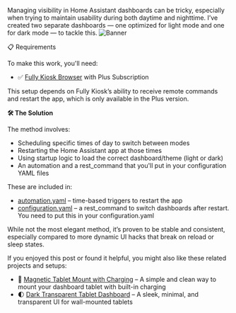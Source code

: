 Managing visibility in Home Assistant dashboards can be tricky, especially when trying to maintain usability during both daytime and nighttime. I’ve created two separate dashboards — one optimized for light mode and one for dark mode — to tackle this.
![Banner](https://github.com/user-attachments/assets/69eff534-a4cd-4fb8-8fb9-6f68de6ffc8b)

📋 Requirements

To make this work, you'll need:
- ✅ [Fully Kiosk Browser](https://www.fully-kiosk.com/) with Plus Subscription

This setup depends on Fully Kiosk’s ability to receive remote commands and restart the app, which is only available in the Plus version.

**🛠️ The Solution**

The method involves:
- Scheduling specific times of day to switch between modes
- Restarting the Home Assistant app at those times
- Using startup logic to load the correct dashboard/theme (light or dark)
- An automation and a rest_command that you'll put in your configuration YAML files

These are included in:

- [automation.yaml](https://github.com/reylinux/Automatic-Light-Dark-Mode-Switching/blob/main/automation.txt) – time-based triggers to restart the app
- [configuration.yaml](https://github.com/reylinux/Automatic-Light-Dark-Mode-Switching/blob/main/rest_command.txt) – a rest_command to switch dashboards after restart. You need to put this in your configuration.yaml

While not the most elegant method, it’s proven to be stable and consistent, especially compared to more dynamic UI hacks that break on reload or sleep states.


If you enjoyed this post or found it helpful, you might also like these related projects and setups:
- 🧲 [Magnetic Tablet Mount with Charging](https://github.com/reylinux/Wall-Mounted-Tablet) – A simple and clean way to mount your dashboard tablet with built-in charging
- 🌓 [Dark Transparent Tablet Dashboard](https://github.com/reylinux/Dark-Transparent-Tablet-Dashboard) – A sleek, minimal, and transparent UI for wall-mounted tablets
